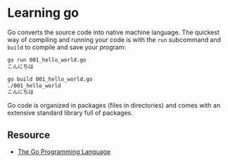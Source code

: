 # Learning go

Go converts the source code into native machine language. The quickest way of
compiling and running your code is with the `run` subcommand and `build` to
compile and save your program:

```bash
go run 001_hello_world.go
こんにちは

go build 001_hello_world.go
./001_hello_world
こんにちは
```

Go code is organized in packages (files in directories) and comes with an
extensive standard library full of packages.

## Resource

- [The Go Programming Language](https://www.oreilly.com/library/view/the-go-programming/9780134190570/)